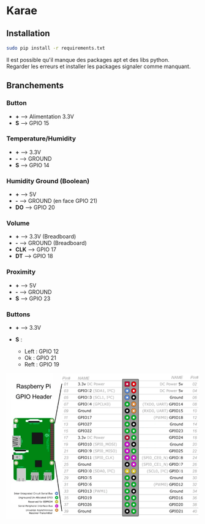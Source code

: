 # Karae

## Installation
```sh
sudo pip install -r requirements.txt
```

Il est possible qu'il manque des packages apt et des libs python.  
Regarder les erreurs et installer les packages signaler comme manquant.

## Branchements

### Button

- **\+** --> Alimentation 3.3V
- **S** --> GPIO 15

### Temperature/Humidity

- **\+** --> 3.3V
- **\-** --> GROUND
- **S** --> GPIO 14

### Humidity Ground (Boolean)

- **\+** --> 5V
- **\-** --> GROUND (en face GPIO 21)
- **DO** --> GPIO 20

### Volume

- **\+** --> 3.3V (Breadboard)
- **\-** --> GROUND (Breadboard)
- **CLK** --> GPIO 17
- **DT** --> GPIO 18

### Proximity

- **\+** --> 5V
- **\-** --> GROUND 
- **S** --> GPIO 23  

### Buttons

- **\+** --> 3.3V

- **S** :
    - Left : GPIO 12
    - Ok : GPIO 21
    - Reft : GPIO 19

![GPIO](./images/GPIO.png)